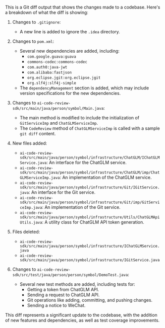 This is a Git diff output that shows the changes made to a codebase. Here's a breakdown of what the diff is showing:

1. Changes to `.gitignore`:
   - A new line is added to ignore the `.idea` directory.

2. Changes to `pom.xml`:
   - Several new dependencies are added, including:
     - `com.google.guava:guava`
     - `commons-codec:commons-codec`
     - `com.auth0:java-jwt`
     - `com.alibaba:fastjson`
     - `org.eclipse.jgit:org.eclipse.jgit`
     - `org.slf4j:slf4j-simple`
   - The `dependencyManagement` section is added, which may include version specifications for the new dependencies.

3. Changes to `ai-code-review-sdk/src/main/java/person/symbol/Main.java`:
   - The main method is modified to include the initialization of `GitServiceImp` and `ChatGLMServiceImp`.
   - The `CodeReview` method of `ChatGLMServiceImp` is called with a sample `git diff` content.

4. New files added:
   - `ai-code-review-sdk/src/main/java/person/symbol/infrastructure/ChatGLM/IChatGLMService.java`: An interface for the ChatGLM service.
   - `ai-code-review-sdk/src/main/java/person/symbol/infrastructure/ChatGLM/imp/ChatGLMServiceImp.java`: An implementation of the ChatGLM service.
   - `ai-code-review-sdk/src/main/java/person/symbol/infrastructure/Git/IGitService.java`: An interface for the Git service.
   - `ai-code-review-sdk/src/main/java/person/symbol/infrastructure/Git/imp/GitServiceImp.java`: An implementation of the Git service.
   - `ai-code-review-sdk/src/main/java/person/symbol/infrastructure/Utils/ChatGLMApiUtils.java`: A utility class for ChatGLM API token generation.

5. Files deleted:
   - `ai-code-review-sdk/src/main/java/person/symbol/infrastructure/IChatGLMService.java`
   - `ai-code-review-sdk/src/main/java/person/symbol/infrastructure/IGitService.java`

6. Changes to `ai-code-review-sdk/src/test/java/person/person/symbol/DemoTest.java`:
   - Several new test methods are added, including tests for:
     - Getting a token from ChatGLM API.
     - Sending a request to ChatGLM API.
     - Git operations like adding, committing, and pushing changes.
     - Sending a notice to WeChat.

This diff represents a significant update to the codebase, with the addition of new features and dependencies, as well as test coverage improvements.